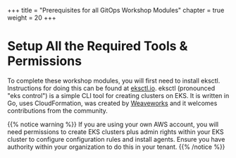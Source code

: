+++
title = "Prerequisites for all GitOps Workshop Modules"
chapter = true
weight = 20
+++

# Setup All the Required Tools & Permissions

To complete these workshop modules, you will first need to install eksctl. Instructions for doing this can be found at [eksctl.io](https://eksctl.io/introduction/#installation). eksctl (pronounced "eks control") is a simple CLI tool for creating clusters on EKS. It is written in Go, uses CloudFormation, was created by [Weaveworks](https://weave.works) and it welcomes contributions from the community. 

{{% notice warning %}}
If you are using your own AWS account, you will need permissions to create EKS clusters plus admin rights within your EKS cluster to configure configuration rules and install agents. Ensure you have authority within your organization to do this in your tenant. 
{{% /notice %}}

